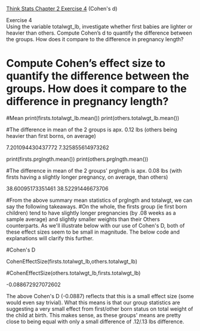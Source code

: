 [Think Stats Chapter 2 Exercise 4](http://greenteapress.com/thinkstats2/html/thinkstats2003.html#toc24) (Cohen's d)

Exercise 4   
Using the variable totalwgt_lb, investigate whether first babies are lighter or heavier than others. Compute Cohen’s d to quantify the difference between the groups. How does it compare to the difference in pregnancy length? 

# Compute Cohen’s effect size to quantify the difference between the groups. How does it compare to the difference in pregnancy length?

#Mean
print(firsts.totalwgt_lb.mean())
print(others.totalwgt_lb.mean())

#The difference in mean of the 2 groups is apx. 0.12 lbs (others being heavier than first borns, on average)

7.201094430437772
7.325855614973262

print(firsts.prglngth.mean())
print(others.prglngth.mean())

#The difference in mean of the 2 groups' prglngth is apx. 0.08 lbs (with firsts having a slightly longer pregnancy, on average, than others)

38.60095173351461
38.52291446673706

#From the above summary mean statistics of prglngth and totalwgt, we can say the following takeaways.
#On the whole, the firsts group (ie first born children) tend to have slightly longer pregnancies (by .08 weeks as a sample average) and slightly smaller weights than their Others counterparts. As we'll illustrate below with our use of Cohen's D, both of these effect sizes seem to be small in magnitude. The below code and explanations will clarify this further.

#Cohen's D

CohenEffectSize(firsts.totalwgt_lb,others.totalwgt_lb)

#CohenEffectSize(others.totalwgt_lb,firsts.totalwgt_lb)

-0.088672927072602

The above Cohen's D (-0.0887) reflects that this is a small effect size (some would even say trivial). What this means is that our group statistics are suggesting a very small effect from first/other born status on total weight of the child at birth. This makes sense, as these groups' means are pretty close to being equal with only a small difference of .12/.13 lbs difference.
